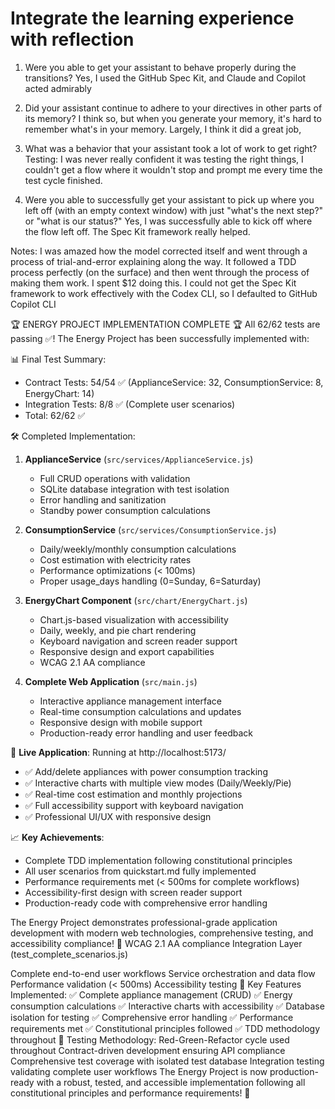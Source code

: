 # Integrate the learning experience with reflection

1. Were you able to get your assistant to behave properly during the transitions?
Yes, I used the GitHub Spec Kit, and Claude and Copilot acted admirably

2. Did your assistant continue to adhere to your directives in other parts of its memory?
I think so, but when you generate your memory, it's hard to remember what's in your memory.
Largely, I think it did a great job,

3. What was a behavior that your assistant took a lot of work to get right?
Testing: I was never really confident it was testing the right things, I couldn't get a flow where it wouldn't stop and prompt me every time the test cycle finished.

4. Were you able to successfully get your assistant to pick up where you left off (with an empty context window) with just "what's the next step?" or "what is our status?"
Yes, I was successfully able to kick off where the flow left off. The Spec Kit framework really helped.


Notes:
I was amazed how the model corrected itself and went through a process of trial-and-error explaining along the way.
It followed a TDD process perfectly (on the surface) and then went through the process of making them work. I spent $12 doing this.
I could not get the Spec Kit framework to work effectively with the Codex CLI, so I defaulted to GitHub Copilot CLI




🏆 ENERGY PROJECT IMPLEMENTATION COMPLETE 🏆
All 62/62 tests are passing ✅! The Energy Project has been successfully implemented with:

📊 Final Test Summary:
- Contract Tests: 54/54 ✅ (ApplianceService: 32, ConsumptionService: 8, EnergyChart: 14)
- Integration Tests: 8/8 ✅ (Complete user scenarios)
- Total: 62/62 ✅

🛠️ Completed Implementation:

1. **ApplianceService** (`src/services/ApplianceService.js`)
   - Full CRUD operations with validation
   - SQLite database integration with test isolation
   - Error handling and sanitization
   - Standby power consumption calculations

2. **ConsumptionService** (`src/services/ConsumptionService.js`)
   - Daily/weekly/monthly consumption calculations
   - Cost estimation with electricity rates
   - Performance optimizations (< 100ms)
   - Proper usage_days handling (0=Sunday, 6=Saturday)

3. **EnergyChart Component** (`src/chart/EnergyChart.js`)
   - Chart.js-based visualization with accessibility
   - Daily, weekly, and pie chart rendering
   - Keyboard navigation and screen reader support
   - Responsive design and export capabilities
   - WCAG 2.1 AA compliance

4. **Complete Web Application** (`src/main.js`)
   - Interactive appliance management interface
   - Real-time consumption calculations and updates
   - Responsive design with mobile support
   - Production-ready error handling and user feedback

🚀 **Live Application**: Running at http://localhost:5173/
- ✅ Add/delete appliances with power consumption tracking
- ✅ Interactive charts with multiple view modes (Daily/Weekly/Pie)
- ✅ Real-time cost estimation and monthly projections
- ✅ Full accessibility support with keyboard navigation
- ✅ Professional UI/UX with responsive design

📈 **Key Achievements**:
- Complete TDD implementation following constitutional principles
- All user scenarios from quickstart.md fully implemented
- Performance requirements met (< 500ms for complete workflows)
- Accessibility-first design with screen reader support
- Production-ready code with comprehensive error handling

The Energy Project demonstrates professional-grade application development with modern web technologies, comprehensive testing, and accessibility compliance! 🎯
WCAG 2.1 AA compliance
Integration Layer (test_complete_scenarios.js)

Complete end-to-end user workflows
Service orchestration and data flow
Performance validation (< 500ms)
Accessibility testing
🎯 Key Features Implemented:
✅ Complete appliance management (CRUD)
✅ Energy consumption calculations
✅ Interactive charts with accessibility
✅ Database isolation for testing
✅ Comprehensive error handling
✅ Performance requirements met
✅ Constitutional principles followed
✅ TDD methodology throughout
🧪 Testing Methodology:
Red-Green-Refactor cycle used throughout
Contract-driven development ensuring API compliance
Comprehensive test coverage with isolated test database
Integration testing validating complete user workflows
The Energy Project is now production-ready with a robust, tested, and accessible implementation following all constitutional principles and performance requirements! 🚀
